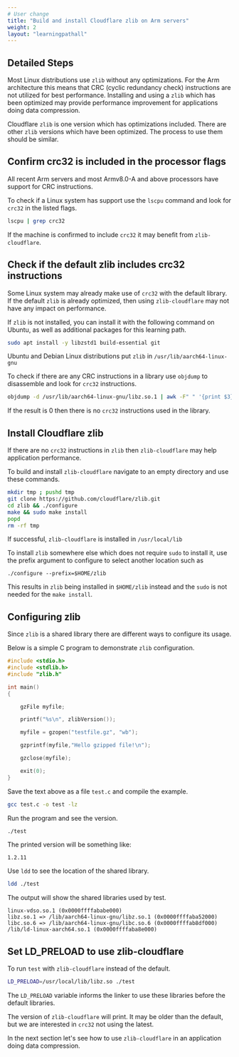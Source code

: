 ```yaml
---
# User change
title: "Build and install Cloudflare zlib on Arm servers"
weight: 2
layout: "learningpathall"
---
```


## Detailed Steps

Most Linux distributions use `zlib` without any optimizations. For the Arm architecture this means that CRC (cyclic redundancy check) instructions are not utilized for best performance. Installing and using a `zlib` which has been optimized may provide performance improvement for applications doing data compression. 

Cloudflare `zlib` is one version which has optimizations included. There are other `zlib` versions which have been optimized. The process to use them should be similar.

## Confirm crc32 is included in the processor flags

All recent Arm servers and most Armv8.0-A and above processors have support for CRC instructions. 

To check if a Linux system has support use the `lscpu` command and look for `crc32` in the listed flags.
```bash { ret_code="0" }
lscpu | grep crc32
```

If the machine is confirmed to include `crc32` it may benefit from `zlib-cloudflare`. 

## Check if the default zlib includes crc32 instructions

Some Linux system may already make use of `crc32` with the default library. If the default `zlib` is already optimized, then using `zlib-cloudflare` may not have any impact on performance. 

If `zlib` is not installed, you can install it with the following command on Ubuntu, as well as additional packages for this learning path. 

```bash
sudo apt install -y libzstd1 build-essential git
```

Ubuntu and Debian Linux distributions put `zlib` in `/usr/lib/aarch64-linux-gnu`

To check if there are any CRC instructions in a library use `objdump` to disassemble and look for `crc32` instructions. 

```bash
objdump -d /usr/lib/aarch64-linux-gnu/libz.so.1 | awk -F" " '{print $3}' | grep crc32 | wc -l
```

If the result is 0 then there is no `crc32` instructions used in the library. 

## Install Cloudflare zlib

If there are no `crc32` instructions in `zlib` then `zlib-cloudflare` may help application performance. 

To build and install `zlib-cloudflare` navigate to an empty directory and use these commands.

```bash
mkdir tmp ; pushd tmp
git clone https://github.com/cloudflare/zlib.git
cd zlib && ./configure 
make && sudo make install
popd
rm -rf tmp
```

If successful, `zlib-cloudflare` is installed in `/usr/local/lib`

To install `zlib` somewhere else which does not require `sudo` to install it, use the prefix argument to configure to select another location such as 
```console
./configure --prefix=$HOME/zlib
```
This results in `zlib` being installed in `$HOME/zlib` instead and the `sudo` is not needed for the `make install`.

## Configuring zlib

Since `zlib` is a shared library there are different ways to configure its usage. 

Below is a simple C program to demonstrate `zlib` configuration.

```C { file_name="test.c" }
#include <stdio.h>
#include <stdlib.h>
#include "zlib.h"

int main()
{

    gzFile myfile;

    printf("%s\n", zlibVersion());

    myfile = gzopen("testfile.gz", "wb");

    gzprintf(myfile,"Hello gzipped file!\n");

    gzclose(myfile);

    exit(0);
}
```

Save the text above as a file `test.c` and compile the example.

```bash
gcc test.c -o test -lz
```

Run the program and see the version.

```bash
./test
```

The printed version will be something like:
```console
1.2.11
```

Use `ldd` to see the location of the shared library.
```bash
ldd ./test
```

The output will show the shared libraries used by test.
```output
linux-vdso.so.1 (0x0000ffffababe000)
libz.so.1 => /lib/aarch64-linux-gnu/libz.so.1 (0x0000ffffaba52000)
libc.so.6 => /lib/aarch64-linux-gnu/libc.so.6 (0x0000ffffab8df000)
/lib/ld-linux-aarch64.so.1 (0x0000ffffaba8e000)
```

## Set LD_PRELOAD to use zlib-cloudflare

To run `test` with `zlib-cloudflare` instead of the default.

```bash
LD_PRELOAD=/usr/local/lib/libz.so ./test
```

The `LD_PRELOAD` variable informs the linker to use these libraries before the default libraries. 

The version of `zlib-cloudflare` will print. It may be older than the default, but we are interested in `crc32` not using the latest.

In the next section let's see how to use `zlib-cloudflare` in an application doing data compression. 


